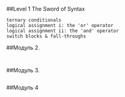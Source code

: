 ##Level 1 The Sword of Syntax 
```
ternary conditionals
logical assignment i: the 'or' operator
logical assignment ii: the 'and' operator
switch blocks & fall-throughs
```

##Модуль 2. 
```

```

```javascript
```


##Модуль 3.
```
```

##Модуль 4
```

```